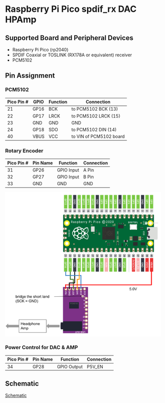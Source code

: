 # Raspberry Pi Pico spdif_rx DAC HPAmp

## Supported Board and Peripheral Devices
* Raspberry Pi Pico (rp2040)
* SPDIF Coaxial or TOSLINK (RX178A or equivalent) receiver
* PCM5102

## Pin Assignment
### PCM5102
| Pico Pin # | GPIO | Function | Connection |
----|----|----|----
| 21 | GP16 | BCK | to PCM5102 BCK (13) |
| 22 | GP17 | LRCK | to PCM5102 LRCK (15) |
| 23 | GND | GND | GND |
| 24 | GP18 | SDO | to PCM5102 DIN (14) |
| 40 | VBUS | VCC | to VIN of PCM5102 board |

### Rotary Encoder
| Pico Pin # | Pin Name | Function | Connection |
----|----|----|----
| 31 | GP26 | GPIO Input | A Pin |
| 32 | GP27 | GPIO Input | B Pin |
| 33 | GND | GND | GND |

![PCM5102_schematic](doc/PCM5102_Schematic.png)

### Power Control for DAC & AMP 
| Pico Pin # | Pin Name | Function | Connection |
----|----|----|----
| 34 | GP28 | GPIO Output | P5V_EN |

## Schematic
[Schematic](doc/pico_spdif_dac_hpamp.pdf)
